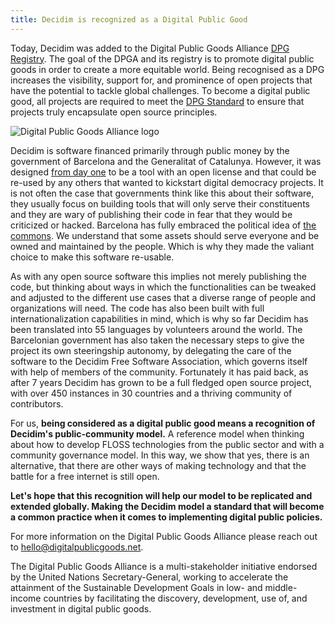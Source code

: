 ```yaml
---
title: Decidim is recognized as a Digital Public Good
---
```

Today, Decidim was added to the Digital Public Goods Alliance [DPG Registry](http://digitalpublicgoods.net/registry/). The goal of the DPGA and its registry is to promote digital public goods in order to create a more equitable world. Being recognised as a DPG increases the visibility, support for, and prominence of open projects that have the potential to tackle global challenges. To become a digital public good, all projects are required to meet the [DPG Standard](http://digitalpublicgoods.net/standard/) to ensure that projects truly encapsulate open source principles. 

![Digital Public Goods Alliance logo](/uploads/logo.svg)

Decidim is software financed primarily through public money by the government of Barcelona and the Generalitat of Catalunya. However, it was designed [from day one](https://docs.decidim.org/en/v0.27/whitepaper/decidim-a-brief-overview) to be a tool with an open license and that could be re-used by any others that wanted to kickstart digital democracy projects. It is not often the case that governments think like this about their software, they usually focus on building tools that will only serve their constituents and they are wary of publishing their code in fear that they would be criticized or hacked. Barcelona has fully embraced the political idea of [the commons](https://en.wikipedia.org/wiki/Commons). We understand that some assets should serve everyone and be owned and maintained by the people. Which is why they made the valiant choice to make this software re-usable.

As with any open source software this implies not merely publishing the code, but thinking about ways in which the functionalities can be tweaked and adjusted to the different use cases that a diverse range of people and organizations will need. The code has also been built with full internationalization capabilities in mind, which is why so far Decidim has been translated into 55 languages by volunteers around the world. The Barcelonian government has also taken the necessary steps to give the project its own steeringship autonomy, by delegating the care of the software to the Decidim Free Software Association, which governs itself with help of members of the community. Fortunately it has paid back, as after 7 years Decidim has grown to be a full fledged open source project, with over 450 instances in 30 countries and a thriving community of contributors.

For us, **being considered as a digital public good means a recognition of Decidim's public-community model.** A reference model when thinking about how to develop FLOSS technologies from the public sector and with a community governance model. In this way, we show that yes, there is an alternative, that there are other ways of making technology and that the battle for a free internet is still open.  

**Let's hope that this recognition will help our model to be replicated and extended globally. Making the Decidim model a standard that will become a common practice when it comes to implementing digital public policies.**

For more information on the Digital Public Goods Alliance please reach out to [hello@digitalpublicgoods.net](mailto:hello@digitalpublicgoods.net). 

The Digital Public Goods Alliance is a multi-stakeholder initiative endorsed by the United Nations Secretary-General, working to accelerate the attainment of the Sustainable Development Goals in low- and middle-income countries by facilitating the discovery, development, use of, and investment in digital public goods.